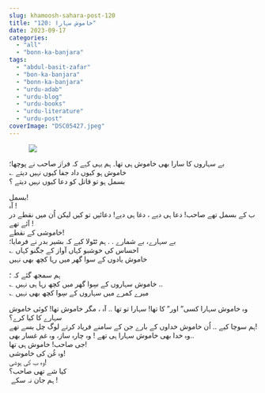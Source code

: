 ```yaml
---
slug: khamoosh-sahara-post-120
title: "120: خاموش سہارا"
date: 2023-09-17
categories: 
  - "all"
  - "bonn-ka-banjara"
tags: 
  - "abdul-basit-zafar"
  - "bon-ka-banjara"
  - "bonn-ka-banjara"
  - "urdu-adab"
  - "urdu-blog"
  - "urdu-books"
  - "urdu-literature"
  - "urdu-post"
coverImage: "DSC05427.jpeg"
---
```


<figure>

![](images/DSC05427-300x243.jpeg)

</figure>

بے سہاروں کا سارا بھی خاموش ہی تھا۔ ہم یہی کہے کہ فراؔز صاحب نے پوچھا؛  
؎ خاموش ہو کیوں داد جفا کیوں نہیں دیتے  
بسمل ہو تو قاتل کو دعا کیوں نہیں دیتے ؟

بسمل!  
آہ !  
ب کے بسمل تھے صاحب! دعا ہی دیے ، دغا ہی دیے! دعائیں تو کیں لیکن اُن میں نقطے در آئے تھے !  
خاموشی کے نقطے!  
بے سہارے، بے شمارے . . ہم ٹٹولا کیے کہ بشیر بدر نے فرمایا؛  
؎ احساس کی خوشبو کہاں آواز کے جگنو کہاں  
خاموش یادوں کے سوا گھر میں رہا کچھ بھی نہیں

ہم سمجھ گئے کہ ؛  
؎ خاموش سہاروں کے سِوا گھر میں کچھ رہا ہی نہیں ..  
؎ میرے کمرے میں سہاروں کے سِوا کچھ بھی نہیں

وہ خاموش سہارا کسی” اور” کا تھا! سہارا تو تھا .. آہ ، مگر خاموش تھا! کوئی خاموش سہارے کا کیا کرے؟  
ہم سوچا کیے .. اُن خاموش خداوں کے بارے جن کے سامنے فریاد کرتے لوگ چل بسے تھے!  
وہ خدا بھی خاموش سہارا ہی تھے ! وہ چارہ ساز، وہ غم غسار بھی..  
جی صاحب! خاموش ہی تھا!  
وہ غُن کی خاموشی!  
وہ ب کی ہوشی!  
کیا شے تھی صاحب؟  
 ہم جان نہ سکے !
